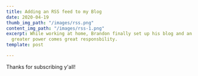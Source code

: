 ```yaml
---
title: Adding an RSS feed to my Blog
date: 2020-04-19
thumb_img_path: "/images/rss.png"
content_img_path: "/images/rss-1.png"
excerpt: While working at home, Brandon finally set up his blog and an RSS feed. With
  greater power comes great responsbility.
template: post

---
```

Thanks for subscribing y'all!